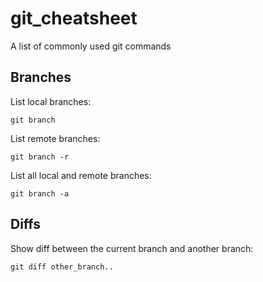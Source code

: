 # git_cheatsheet
A list of commonly used git commands

## Branches
List local branches:
```
git branch
```

List remote branches:
```
git branch -r
```

List all local and remote branches:
```
git branch -a
```

## Diffs
Show diff between the current branch and another branch:
```
git diff other_branch..
```
